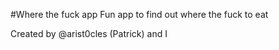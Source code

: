 #Where the fuck app 
Fun app to find out where the fuck to eat

Created by @arist0cles (Patrick) and I
